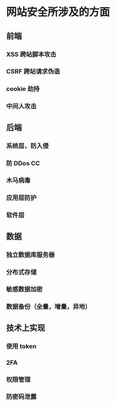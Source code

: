 # 网站安全所涉及的方面

## 前端

### XSS 跨站脚本攻击

### CSRF 跨站请求伪造

### cookie 劫持

### 中间人攻击

## 后端

### 系统层，防入侵

### 防 DDos CC

### 木马病毒

### 应用层防护

### 软件层

## 数据

### 独立数据库服务器

### 分布式存储

### 敏感数据加密

### 数据备份（全量，增量，异地）

## 技术上实现

### 使用 token

### 2FA

### 权限管理

### 防密码泄露
